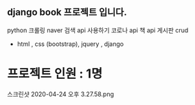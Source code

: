 ## django book 프로젝트 입니다. 

python 크롤링
naver 검색 api 사용하기 
코로나 api
책 api 
게시판 crud

- html , css (bootstrap), jquery , django 

# 프로젝트 인원 : 1명 



스크린샷 2020-04-24 오후 3.27.58.png
